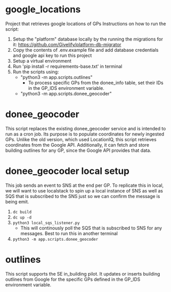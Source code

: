 # google_locations
Project that retrieves google locations of GPs
Instructions on how to run the script:
1. Setup the "platform" database locally by the running the migrations for it: https://github.com/Givelify/platform-db-migrator
2. Copy the contents of .env.example file and add database credentials and google api key to run this project
3. Setup a virtual environment
4. Run 'pip install -r requirements-base.txt' in terminal
5. Run the scripts using:
    - "python3 -m app.scripts.outlines" 
        - To process specific GPs from the donee_info table, set their IDs in the GP_IDS environment variable.
    - "python3 -m app.scripts.donee_geocoder" 
    
# donee_geocoder
This script replaces the existing donee_geocoder service and is intended to run as a cron job. Its purpose is to populate coordinates for newly ingested GPs. Unlike the old version, which used LocationIQ, this script retrieves coordinates from the Google API. Additionally, it can fetch and store building outlines for any GP, since the Google API provides that data.

# donee_geocoder local setup
This job sends an event to SNS at the end per GP. To replicate this in local, we will want to use localstack to spin up a local instance of SNS as well as SQS that is subscribed to the SNS just so we can confirm the message is being emit.
1. `dc build`
2. `dc up -d`
3. `python3 local_sqs_listener.py` 
    - This will continously poll the SQS that is subscribed to SNS for any messages. Best to run this in another terminal
4. `python3 -m app.scripts.donee_geocoder`


# outlines
This script supports the SE in_building pilot. It updates or inserts building outlines from Google for the specific GPs defined in the GP_IDS environment variable.
